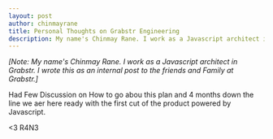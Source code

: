 ```yaml
---
layout: post
author: chinmayrane
title: Personal Thoughts on Grabstr Engineering
description: My name's Chinmay Rane. I work as a Javascript architect in Grabstr. I wrote this as an internal post to the friends and Family at Grabstr.
---
```


*[Note: My name's Chinmay Rane. I work as a Javascript architect in Grabstr. I wrote this as an internal post to the friends and Family at Grabstr.]*

Had Few Discussion on How to go abou this plan and 4 months down the line we aer here ready with the first cut of the product powered by Javascript.

<3 R4N3

